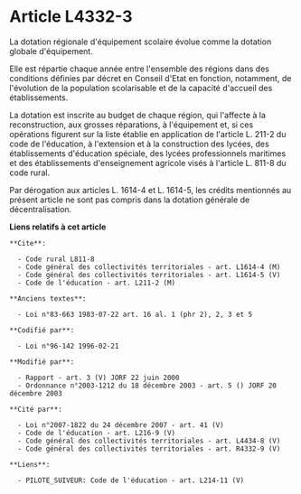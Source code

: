 # Article L4332-3

La dotation régionale d'équipement scolaire évolue comme la dotation globale d'équipement.

Elle est répartie chaque année entre l'ensemble des régions dans des conditions définies par décret en Conseil d'Etat en
fonction, notamment, de l'évolution de la population scolarisable et de la capacité d'accueil des établissements.

La dotation est inscrite au budget de chaque région, qui l'affecte à la reconstruction, aux grosses réparations, à
l'équipement et, si ces opérations figurent sur la liste établie en application de l'article L. 211-2 du code de l'éducation,
à l'extension et à la construction des lycées, des établissements d'éducation spéciale, des lycées professionnels maritimes
et des établissements d'enseignement agricole visés à l'article L. 811-8 du code rural.

Par dérogation aux articles L. 1614-4 et L. 1614-5, les crédits mentionnés au présent article ne sont pas compris dans la
dotation générale de décentralisation.

**Liens relatifs à cet article**

	**Cite**:

	  - Code rural L811-8
	  - Code général des collectivités territoriales - art. L1614-4 (M)
	  - Code général des collectivités territoriales - art. L1614-5 (V)
	  - Code de l'éducation - art. L211-2 (M)

	**Anciens textes**:

	  - Loi n°83-663 1983-07-22 art. 16 al. 1 (phr 2), 2, 3 et 5

	**Codifié par**:

	  - Loi n°96-142 1996-02-21

	**Modifié par**:

	  - Rapport - art. 3 (V) JORF 22 juin 2000
	  - Ordonnance n°2003-1212 du 18 décembre 2003 - art. 5 () JORF 20 décembre 2003

	**Cité par**:

	  - Loi n°2007-1822 du 24 décembre 2007 - art. 41 (V)
	  - Code de l'éducation - art. L216-9 (V)
	  - Code général des collectivités territoriales - art. L4434-8 (V)
	  - Code général des collectivités territoriales - art. R4332-9 (V)

	**Liens**:

	  - PILOTE_SUIVEUR: Code de l'éducation - art. L214-11 (V)
